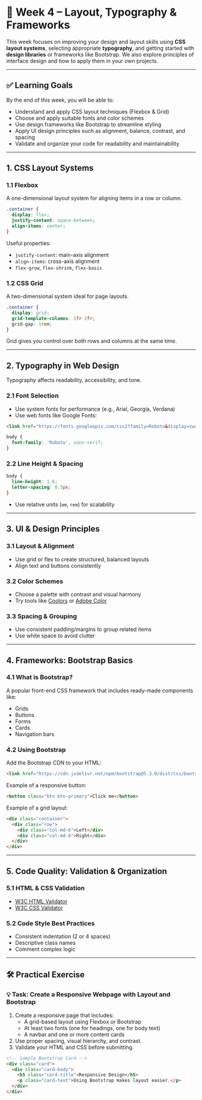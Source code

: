 
# 📘 Week 4 – Layout, Typography & Frameworks

This week focuses on improving your design and layout skills using **CSS layout systems**, selecting appropriate **typography**, and getting started with **design libraries** or frameworks like Bootstrap. We also explore principles of interface design and how to apply them in your own projects.

---

## ✅ Learning Goals

By the end of this week, you will be able to:

- Understand and apply CSS layout techniques (Flexbox & Grid)
- Choose and apply suitable fonts and color schemes
- Use design frameworks like Bootstrap to streamline styling
- Apply UI design principles such as alignment, balance, contrast, and spacing
- Validate and organize your code for readability and maintainability

---

## 1. CSS Layout Systems

### 1.1 Flexbox

A one-dimensional layout system for aligning items in a row or column.

```css
.container {
  display: flex;
  justify-content: space-between;
  align-items: center;
}
```

Useful properties:
- `justify-content`: main-axis alignment
- `align-items`: cross-axis alignment
- `flex-grow`, `flex-shrink`, `flex-basis`

### 1.2 CSS Grid

A two-dimensional system ideal for page layouts.

```css
.container {
  display: grid;
  grid-template-columns: 1fr 2fr;
  grid-gap: 1rem;
}
```

Grid gives you control over both rows and columns at the same time.

---

## 2. Typography in Web Design

Typography affects readability, accessibility, and tone.

### 2.1 Font Selection

- Use system fonts for performance (e.g., Arial, Georgia, Verdana)
- Use web fonts like Google Fonts:

```html
<link href="https://fonts.googleapis.com/css2?family=Roboto&display=swap" rel="stylesheet">
```

```css
body {
  font-family: 'Roboto', sans-serif;
}
```

### 2.2 Line Height & Spacing

```css
body {
  line-height: 1.6;
  letter-spacing: 0.5px;
}
```

- Use relative units (`em`, `rem`) for scalability

---

## 3. UI & Design Principles

### 3.1 Layout & Alignment

- Use grid or flex to create structured, balanced layouts
- Align text and buttons consistently

### 3.2 Color Schemes

- Choose a palette with contrast and visual harmony
- Try tools like [Coolors](https://coolors.co/) or [Adobe Color](https://color.adobe.com/)

### 3.3 Spacing & Grouping

- Use consistent padding/margins to group related items
- Use white space to avoid clutter

---

## 4. Frameworks: Bootstrap Basics

### 4.1 What is Bootstrap?

A popular front-end CSS framework that includes ready-made components like:

- Grids
- Buttons
- Forms
- Cards
- Navigation bars

### 4.2 Using Bootstrap

Add the Bootstrap CDN to your HTML:

```html
<link href="https://cdn.jsdelivr.net/npm/bootstrap@5.3.0/dist/css/bootstrap.min.css" rel="stylesheet">
```

Example of a responsive button:

```html
<button class="btn btn-primary">Click me</button>
```

Example of a grid layout:

```html
<div class="container">
  <div class="row">
    <div class="col-md-6">Left</div>
    <div class="col-md-6">Right</div>
  </div>
</div>
```

---

## 5. Code Quality: Validation & Organization

### 5.1 HTML & CSS Validation

- [W3C HTML Validator](https://validator.w3.org/)
- [W3C CSS Validator](https://jigsaw.w3.org/css-validator/)

### 5.2 Code Style Best Practices

- Consistent indentation (2 or 4 spaces)
- Descriptive class names
- Comment complex logic

---

## 🛠️ Practical Exercise

### 💡 Task: Create a Responsive Webpage with Layout and Bootstrap

1. Create a responsive page that includes:
   - A grid-based layout using Flexbox or Bootstrap
   - At least two fonts (one for headings, one for body text)
   - A navbar and one or more content cards
2. Use proper spacing, visual hierarchy, and contrast.
3. Validate your HTML and CSS before submitting.

```html
<!-- Sample Bootstrap Card -->
<div class="card">
  <div class="card-body">
    <h5 class="card-title">Responsive Design</h5>
    <p class="card-text">Using Bootstrap makes layout easier.</p>
  </div>
</div>
```